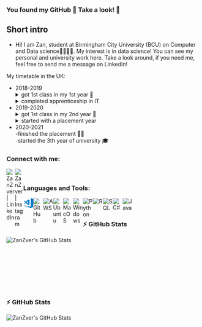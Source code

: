 ### You found my GitHub 🚀 Take a look! 🔎

## Short intro

- Hi! I am Zan, student at Birmingham City University (BCU) on Computer and Data science🧑‍💻🧑‍🔬. My interest is in data science! You can see my personal and university work here. Take a look around, if you need me, feel free to send me a message on LinkedIn! 

My timetable in the UK:
- 2018-2019<br />
    <details>
        <summary> got 1st class in my 1st year 📗 </summary>
            Taken courses: <br />
            - Computer Programming <br />
                |-> Python/coding fundamentals <br />
            - Computer Systems <br />
                |-> Linux, Raspberry Pi, Arduino setups <br />
            - Website Design and Development <br />
                |-> HTML and CSS development <br />
            - Data Structures and Algorithms <br />
                |-> algorithm thinking and development with Python <br />
            - Network Fundamentals <br />
                |-> basic networking with Cisco gear <br />
            - Innovation Project <br />
                |-> came up with project for face recognition and fingerprint detection
    </details>
    <details>
        <summary> completed apprenticeship in IT </summary>
            This apprenticeship was in Wing Yip and I was IT support. My responsibilities were simple as, setting / troubleshooting employee computers, testing new hardware and network analysis.
    </details>
- 2019-2020<br />
    <details>
        <summary> got 1st class in my 2nd year 📘 </summary>
            Taken courses: <br />
            - Object Oriented Programming <br />
                &nbsp;|-> object programming with Java <br />
            - Introduction to Data Science <br />
                &nbsp;&nbsp;|-> introduction to data science steps and R <br />
            - Database and Web Application Development <br />
                |-> developing PHP webpage with MySQL backend <br />
            - Discrete Mathematics and Declarative Programming <br />
                |-> combining math to coding with F# <br />
            - Data Visualization <br />
                |-> displaying and manipulating data with R <br />
            - Software Design <br />
                |-> basic software design steps
    </details>
    <details>
        <summary> started with a placement year </summary>
            Blueberry Consult has offered me an early placement start so I have taken it. In the placement, I have been using the fallowing technologies on the placement: <br /> 
            - AWS <br />
                |-> creating and maintaining EC2 servers, automating buckets with Python <br />
            - Zabbix / GrayLog / Grafana <br />
                |-> logging and monitoring servers <br />
            - SQL Server / MySQL <br />
                |-> automating and anonymising data <br />
            - PfSense / Ruckus switches <br />
                |-> maintaining existing network and creating new one <br />
            - Git <br />
                |-> for code publishing <br />
            - Python <br />
                |-> scripting automation tasks <br />
            - Microsft O365 <br />
                |-> creating new users, integrating new VPN with Office sign in <br />
            - Wiki <br />
                |-> creating articles/guides on how I have done something 
    </details>
- 2020-2021<br />
    -finished the placement 🧑‍💼<br /> 
    -started the 3th year of university 🎓<br /> 

### Connect with me:
[<img align="left" alt="ZanZver | LinkedIn" width="22px" src="https://pics.freeicons.io/uploads/icons/png/16090541531530099327-512.png" />][linkedin]
[<img align="left" alt="ZanZver | Instagram" width="22px" src="https://pics.freeicons.io/uploads/icons/png/6590558241561032669-512.png" />][instagram]

<br />

### Languages and Tools:
<img align="left" alt="Visual Studio Code" width="26px" src="https://raw.githubusercontent.com/github/explore/80688e429a7d4ef2fca1e82350fe8e3517d3494d/topics/visual-studio-code/visual-studio-code.png" />
<img align="left" alt="GitHub" width="26px" src="https://pics.freeicons.io/uploads/icons/png/13702699181561032680-512.png" />
<img align="left" alt="AWS" width="26px" src="https://cdn.icon-icons.com/icons2/2407/PNG/512/aws_icon_146074.png" />
<img align="left" alt="Ubuntu" width="26px" src="https://pics.freeicons.io/uploads/icons/png/7781217021556105338-512.png" />
<img align="left" alt="MacOS" width="26px" src="https://cdn.icon-icons.com/icons2/195/PNG/256/OS_Apple_23519.png" />
<img align="left" alt="Windows" width="26px" src="https://cdn.icon-icons.com/icons2/729/PNG/512/windows_icon-icons.com_62712.png" />
<img align="left" alt="Python" width="26px" src="https://pics.freeicons.io/uploads/icons/png/12785093741551942290-512.png" />
<img align="left" alt="R" width="26px" src="https://pics.freeicons.io/uploads/icons/png/7307783011551942296-512.png" />
<img align="left" alt="SQL" width="26px" src="https://pics.freeicons.io/uploads/icons/png/4962338431536834823-512.png" />
<img align="left" alt="C#" width="26px" src="https://cdn.icon-icons.com/icons2/2415/PNG/512/csharp_plain_logo_icon_146577.png" />
<img align="left" alt="Java" width="26px" src="https://cdn.icon-icons.com/icons2/2415/PNG/512/java_original_wordmark_logo_icon_146459.png" />
<br />
<br />



### :zap: GitHub Stats
<img align="left" alt="ZanZver's GitHub Stats" src="https://github-readme-stats.vercel.app/api?username=ZanZver&show_icons=true&theme=nightowl"/>

<br />
<br />
<br />
<br />
<br />
<br />
<br />
<br />

### :zap: GitHub Stats
<img align="left" alt="ZanZver's GitHub Stats" src="https://github-readme-stats.vercel.app/api/top-langs/?username=ZanZver&theme=nightowl"/>


[instagram]: https://www.instagram.com/zan_the_zver/
[linkedin]: https://www.linkedin.com/in/zan-zver/
